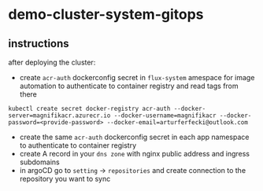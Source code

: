 # demo-cluster-system-gitops

## instructions
after deploying the cluster:
- create `acr-auth` dockerconfig secret in `flux-system` amespace for image automation to authenticate to container registry and read tags from there
```
kubectl create secret docker-registry acr-auth --docker-server=magnifikacr.azurecr.io --docker-username=magnifikacr --docker-password=<provide-password> --docker-email=arturferfecki@outlook.com
```
- create the same `acr-auth` dockerconfig secret in each app namespace to authenticate to container registry
- create A record in your `dns zone` with nginx public address and ingress subdomains
- in argoCD go to `setting` -> `repositories` and create connection to the repository you want to sync  
